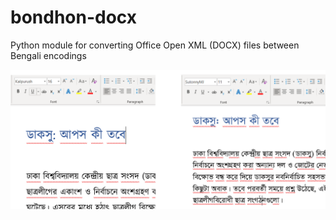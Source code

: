 # bondhon-docx
Python module for converting Office Open XML (DOCX) files between Bengali encodings

![Demo](./demo.png)